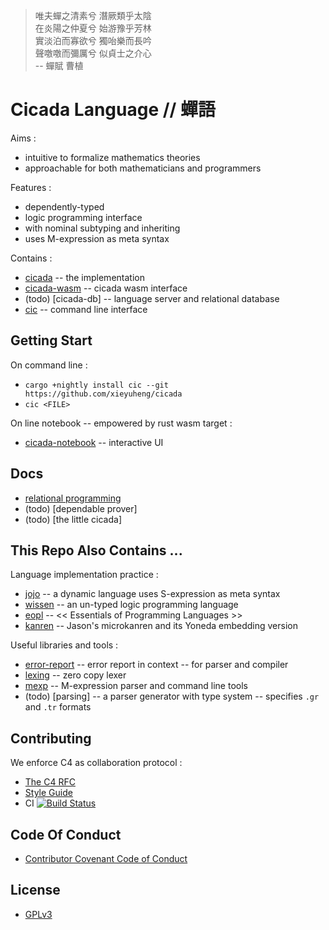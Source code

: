 > 唯夫蟬之清素兮 潛厥類乎太陰  
> 在炎陽之仲夏兮 始游豫乎芳林  
> 實淡泊而寡欲兮 獨咍樂而長吟  
> 聲噭噭而彌厲兮 似貞士之介心  
> -- 蟬賦 曹植  

# Cicada Language // 蟬語

Aims :
- intuitive to formalize mathematics theories
- approachable for both mathematicians and programmers

Features :
- dependently-typed
- logic programming interface
- with nominal subtyping and inheriting
- uses M-expression as meta syntax

Contains :
- [cicada](cicada/README.md) -- the implementation
- [cicada-wasm](cicada-wasm/README.md) -- cicada wasm interface
- (todo) [cicada-db] -- language server and relational database
- [cic](cic/README.md) -- command line interface

## Getting Start

On command line :
- `cargo +nightly install cic --git https://github.com/xieyuheng/cicada`
- `cic <FILE>`

On line notebook -- empowered by rust wasm target :
- [cicada-notebook](https://github.com/xieyuheng/cicada-notebook) -- interactive UI

## Docs

- [relational programming](docs/relational-programming)
- (todo) [dependable prover]
- (todo) [the little cicada]

## This Repo Also Contains ...

Language implementation practice :
- [jojo](jojo/README.md) -- a dynamic language uses S-expression as meta syntax
- [wissen](wissen/README.md) -- an un-typed logic programming language
- [eopl](eopl/README.md) -- << Essentials of Programming Languages >>
- [kanren](kanren/README.md) -- Jason's microkanren and its Yoneda embedding version

Useful libraries and tools :
- [error-report](error-report/README.md) -- error report in context -- for parser and compiler
- [lexing](lexing/README.md) -- zero copy lexer
- [mexp](mexp/README.md) -- M-expression parser and command line tools
- (todo) [parsing] -- a parser generator with type system -- specifies `.gr` and `.tr` formats

## Contributing

We enforce C4 as collaboration protocol :
- [The C4 RFC](https://rfc.zeromq.org/spec:42/C4)
- [Style Guide](STYLE-GUIDE.md)
- CI [![Build Status](https://travis-ci.com/xieyuheng/cicada.svg?branch=master)](https://travis-ci.com/xieyuheng/cicada)

## Code Of Conduct

- [Contributor Covenant Code of Conduct](CODE-OF-CONDUCT.md)

## License

- [GPLv3](LICENSE)
